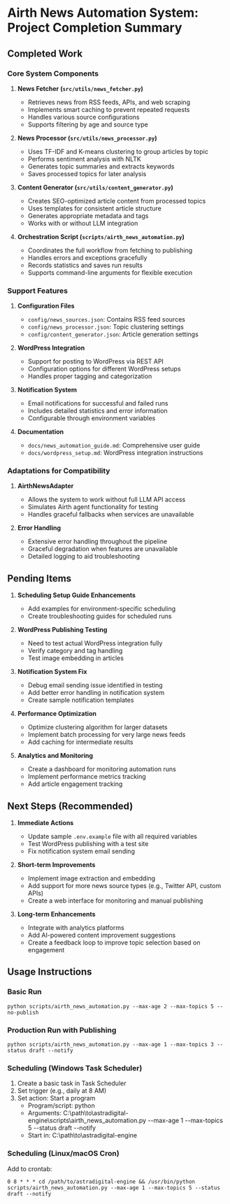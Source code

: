 # Airth News Automation System: Project Completion Summary

## Completed Work

### Core System Components

1. **News Fetcher (`src/utils/news_fetcher.py`)**
   - Retrieves news from RSS feeds, APIs, and web scraping
   - Implements smart caching to prevent repeated requests
   - Handles various source configurations
   - Supports filtering by age and source type

2. **News Processor (`src/utils/news_processor.py`)**
   - Uses TF-IDF and K-means clustering to group articles by topic
   - Performs sentiment analysis with NLTK
   - Generates topic summaries and extracts keywords
   - Saves processed topics for later analysis

3. **Content Generator (`src/utils/content_generator.py`)**
   - Creates SEO-optimized article content from processed topics
   - Uses templates for consistent article structure
   - Generates appropriate metadata and tags
   - Works with or without LLM integration

4. **Orchestration Script (`scripts/airth_news_automation.py`)**
   - Coordinates the full workflow from fetching to publishing
   - Handles errors and exceptions gracefully
   - Records statistics and saves run results
   - Supports command-line arguments for flexible execution

### Support Features

1. **Configuration Files**
   - `config/news_sources.json`: Contains RSS feed sources
   - `config/news_processor.json`: Topic clustering settings
   - `config/content_generator.json`: Article generation settings

2. **WordPress Integration**
   - Support for posting to WordPress via REST API
   - Configuration options for different WordPress setups
   - Handles proper tagging and categorization

3. **Notification System**
   - Email notifications for successful and failed runs
   - Includes detailed statistics and error information
   - Configurable through environment variables

4. **Documentation**
   - `docs/news_automation_guide.md`: Comprehensive user guide
   - `docs/wordpress_setup.md`: WordPress integration instructions

### Adaptations for Compatibility

1. **AirthNewsAdapter**
   - Allows the system to work without full LLM API access
   - Simulates Airth agent functionality for testing
   - Handles graceful fallbacks when services are unavailable

2. **Error Handling**
   - Extensive error handling throughout the pipeline
   - Graceful degradation when features are unavailable
   - Detailed logging to aid troubleshooting

## Pending Items

1. **Scheduling Setup Guide Enhancements**
   - Add examples for environment-specific scheduling
   - Create troubleshooting guides for scheduled runs

2. **WordPress Publishing Testing**
   - Need to test actual WordPress integration fully
   - Verify category and tag handling
   - Test image embedding in articles

3. **Notification System Fix**
   - Debug email sending issue identified in testing
   - Add better error handling in notification system
   - Create sample notification templates

4. **Performance Optimization**
   - Optimize clustering algorithm for larger datasets
   - Implement batch processing for very large news feeds
   - Add caching for intermediate results

5. **Analytics and Monitoring**
   - Create a dashboard for monitoring automation runs
   - Implement performance metrics tracking
   - Add article engagement tracking

## Next Steps (Recommended)

1. **Immediate Actions**
   - Update sample `.env.example` file with all required variables
   - Test WordPress publishing with a test site
   - Fix notification system email sending

2. **Short-term Improvements**
   - Implement image extraction and embedding
   - Add support for more news source types (e.g., Twitter API, custom APIs)
   - Create a web interface for monitoring and manual publishing

3. **Long-term Enhancements**
   - Integrate with analytics platforms
   - Add AI-powered content improvement suggestions
   - Create a feedback loop to improve topic selection based on engagement

## Usage Instructions

### Basic Run

```
python scripts/airth_news_automation.py --max-age 2 --max-topics 5 --no-publish
```

### Production Run with Publishing

```
python scripts/airth_news_automation.py --max-age 1 --max-topics 3 --status draft --notify
```

### Scheduling (Windows Task Scheduler)

1. Create a basic task in Task Scheduler
2. Set trigger (e.g., daily at 8 AM)
3. Set action: Start a program
   - Program/script: python
   - Arguments: C:\path\to\astradigital-engine\scripts\airth_news_automation.py --max-age 1 --max-topics 5 --status draft --notify
   - Start in: C:\path\to\astradigital-engine

### Scheduling (Linux/macOS Cron)

Add to crontab:
```
0 8 * * * cd /path/to/astradigital-engine && /usr/bin/python scripts/airth_news_automation.py --max-age 1 --max-topics 5 --status draft --notify
```
